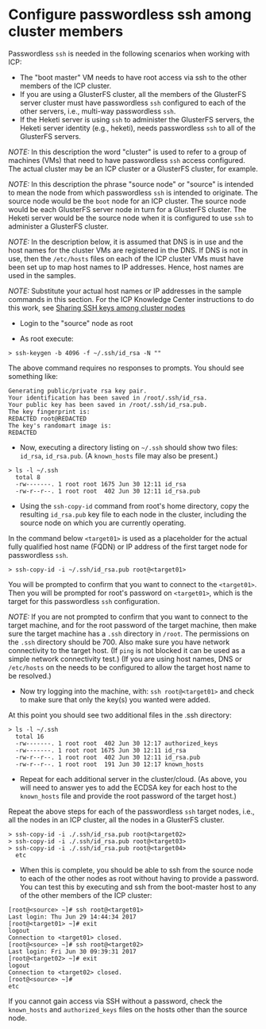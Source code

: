 # Configure passwordless ssh among cluster members

Passwordless `ssh` is needed in the following scenarios when working with ICP:

- The "boot master" VM needs to have root access via ssh to the other members of the ICP cluster.
- If you are using a GlusterFS cluster, all the members of the GlusterFS server cluster must have passwordless `ssh` configured to each of the other servers, i.e., multi-way passwordless `ssh`.
- If the Heketi server is using `ssh` to administer the GlusterFS servers, the Heketi server identity (e.g., heketi), needs passwordless `ssh` to all of the GlusterFS servers.

*NOTE:* In this description the word "cluster" is used to refer to a group of machines (VMs) that need to have passwordless `ssh` access configured.  The actual cluster may be an ICP cluster or a GlusterFS cluster, for example.

*NOTE:* In this description the phrase "source node" or "source" is intended to mean the node from which passwordless `ssh` is intended to originate.  The source node would be the `boot` node for an ICP cluster.  The source node would be each GlusterFS server node in turn for a GlusterFS cluster.  The Heketi server would be the source node when it is configured to use `ssh` to administer a GlusterFS cluster. 

*NOTE:* In the description below, it is assumed that DNS is in use and the host names for the cluster VMs are registered in the DNS.  If DNS is not in use, then the `/etc/hosts` files on each of the ICP cluster VMs must have been set up to map host names to IP addresses.  Hence, host names are used in the samples.

*NOTE:* Substitute your actual host names or IP addresses in the sample commands in this section.
For the ICP Knowledge Center instructions to do this work, see [Sharing SSH keys among cluster nodes](https://www.ibm.com/support/knowledgecenter/en/SSBS6K_2.1.0.3/installing/ssh_keys.html)

- Login to the "source" node as root

- As root execute:
```
> ssh-keygen -b 4096 -f ~/.ssh/id_rsa -N ""
```
The above command requires no responses to prompts.
You should see something like:
```
Generating public/private rsa key pair.
Your identification has been saved in /root/.ssh/id_rsa.
Your public key has been saved in /root/.ssh/id_rsa.pub.
The key fingerprint is:
REDACTED root@REDACTED
The key's randomart image is:
REDACTED
```

- Now, executing a directory listing on `~/.ssh` should show two files: `id_rsa`, `id_rsa.pub`. (A `known_hosts` file may also be present.)
```
> ls -l ~/.ssh
  total 8
  -rw-------. 1 root root 1675 Jun 30 12:11 id_rsa
  -rw-r--r--. 1 root root  402 Jun 30 12:11 id_rsa.pub
```

- Using the `ssh-copy-id` command from root's home directory, copy the resulting `id_rsa.pub` key file to each node in the cluster, including the source node on which you are currently operating.

In the command below `<target01>` is used as a placeholder for the actual fully qualified host name (FQDN) or IP address of the first target node for passwordless `ssh`.
```
> ssh-copy-id -i ~/.ssh/id_rsa.pub root@<target01>
```

You will be prompted to confirm that you want to connect to the `<target01>`. Then you will be prompted for root's password on `<target01>`, which is the target for this passwordless `ssh` configuration.

*NOTE:* If you are not prompted to confirm that you want to connect to the target machine, and for the root password of the target machine, then make sure the target machine has a `.ssh` directory in `/root`.  The permissions on the `.ssh` directory should be 700. Also make sure you have network connectivity to the target host. (If `ping` is not blocked it can be used as a simple network connectivity test.)  (If you are using host names, DNS or `/etc/hosts` on the needs to be configured to allow the target host name to be resolved.)

- Now try logging into the machine, with: `ssh root@<target01>` and check to make sure that only the key(s) you wanted were added.

At this point you should see two additional files in the .ssh directory:
```
> ls -l ~/.ssh
  total 16
  -rw-------. 1 root root  402 Jun 30 12:17 authorized_keys
  -rw-------. 1 root root 1675 Jun 30 12:11 id_rsa
  -rw-r--r--. 1 root root  402 Jun 30 12:11 id_rsa.pub
  -rw-r--r--. 1 root root  191 Jun 30 12:17 known_hosts
```
-	Repeat for each additional server in the cluster/cloud.  (As above, you will need to answer yes to add the ECDSA key for each host to the `known_hosts` file and provide the root password of the target host.)

Repeat the above steps for each of the passwordless `ssh` target nodes, i.e., all the nodes in an ICP cluster, all the nodes in a GlusterFS cluster.
```
> ssh-copy-id -i ./.ssh/id_rsa.pub root@<target02>
> ssh-copy-id -i ./.ssh/id_rsa.pub root@<target03>
> ssh-copy-id -i ./.ssh/id_rsa.pub root@<target04>
  etc
```

- When this is complete, you should be able to ssh from the source node to each of the other nodes as root without having to provide a password. You can test this by executing and ssh from the boot-master host to any of the other members of the ICP cluster:
```
[root@<source> ~]# ssh root@<target01>
Last login: Thu Jun 29 14:44:34 2017
[root@<target01> ~]# exit
logout
Connection to <target01> closed.
[root@<source> ~]# ssh root@<target02>
Last login: Fri Jun 30 09:39:31 2017
[root@<target02> ~]# exit
logout
Connection to <target02> closed.
[root@<source> ~]#
etc
```
If you cannot gain access via SSH without a password, check the `known_hosts` and `authorized_keys` files on the hosts other than the source node.
